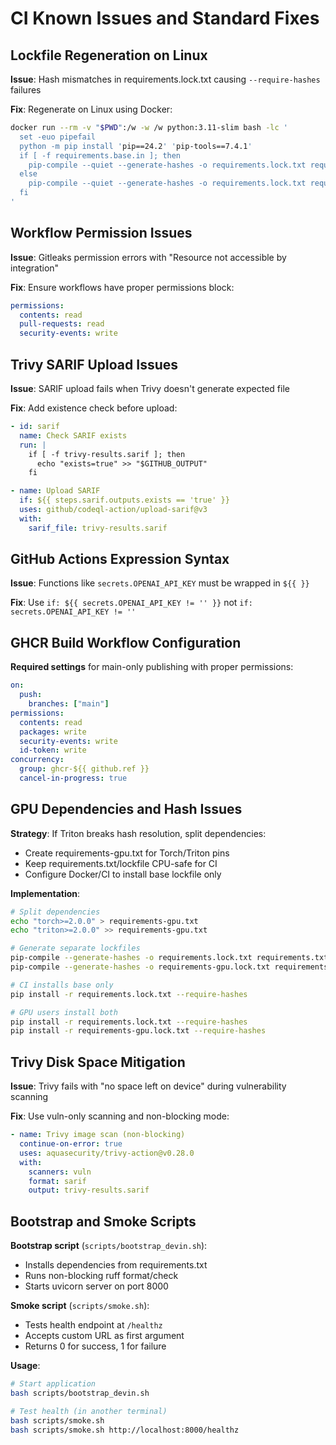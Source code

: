 # CI Known Issues and Standard Fixes

## Lockfile Regeneration on Linux

**Issue**: Hash mismatches in requirements.lock.txt causing `--require-hashes` failures

**Fix**: Regenerate on Linux using Docker:
```bash
docker run --rm -v "$PWD":/w -w /w python:3.11-slim bash -lc '
  set -euo pipefail
  python -m pip install 'pip==24.2' 'pip-tools==7.4.1'
  if [ -f requirements.base.in ]; then
    pip-compile --quiet --generate-hashes -o requirements.lock.txt requirements.base.in
  else
    pip-compile --quiet --generate-hashes -o requirements.lock.txt requirements.txt
  fi
'
```

## Workflow Permission Issues

**Issue**: Gitleaks permission errors with "Resource not accessible by integration"

**Fix**: Ensure workflows have proper permissions block:
```yaml
permissions:
  contents: read
  pull-requests: read
  security-events: write
```

## Trivy SARIF Upload Issues

**Issue**: SARIF upload fails when Trivy doesn't generate expected file

**Fix**: Add existence check before upload:
```yaml
- id: sarif
  name: Check SARIF exists
  run: |
    if [ -f trivy-results.sarif ]; then
      echo "exists=true" >> "$GITHUB_OUTPUT"
    fi

- name: Upload SARIF
  if: ${{ steps.sarif.outputs.exists == 'true' }}
  uses: github/codeql-action/upload-sarif@v3
  with:
    sarif_file: trivy-results.sarif
```

## GitHub Actions Expression Syntax

**Issue**: Functions like `secrets.OPENAI_API_KEY` must be wrapped in `${{ }}`

**Fix**: Use `if: ${{ secrets.OPENAI_API_KEY != '' }}` not `if: secrets.OPENAI_API_KEY != ''`

## GHCR Build Workflow Configuration

**Required settings** for main-only publishing with proper permissions:
```yaml
on:
  push:
    branches: ["main"]
permissions:
  contents: read
  packages: write
  security-events: write
  id-token: write
concurrency:
  group: ghcr-${{ github.ref }}
  cancel-in-progress: true
```

## GPU Dependencies and Hash Issues

**Strategy**: If Triton breaks hash resolution, split dependencies:
- Create requirements-gpu.txt for Torch/Triton pins
- Keep requirements.txt/lockfile CPU-safe for CI
- Configure Docker/CI to install base lockfile only

**Implementation**:
```bash
# Split dependencies
echo "torch>=2.0.0" > requirements-gpu.txt
echo "triton>=2.0.0" >> requirements-gpu.txt

# Generate separate lockfiles
pip-compile --generate-hashes -o requirements.lock.txt requirements.txt
pip-compile --generate-hashes -o requirements-gpu.lock.txt requirements-gpu.txt

# CI installs base only
pip install -r requirements.lock.txt --require-hashes

# GPU users install both
pip install -r requirements.lock.txt --require-hashes
pip install -r requirements-gpu.lock.txt --require-hashes
```

## Trivy Disk Space Mitigation

**Issue**: Trivy fails with "no space left on device" during vulnerability scanning

**Fix**: Use vuln-only scanning and non-blocking mode:
```yaml
- name: Trivy image scan (non-blocking)
  continue-on-error: true
  uses: aquasecurity/trivy-action@v0.28.0
  with:
    scanners: vuln
    format: sarif
    output: trivy-results.sarif
```

## Bootstrap and Smoke Scripts

**Bootstrap script** (`scripts/bootstrap_devin.sh`):
- Installs dependencies from requirements.txt
- Runs non-blocking ruff format/check
- Starts uvicorn server on port 8000

**Smoke script** (`scripts/smoke.sh`):
- Tests health endpoint at `/healthz`
- Accepts custom URL as first argument
- Returns 0 for success, 1 for failure

**Usage**:
```bash
# Start application
bash scripts/bootstrap_devin.sh

# Test health (in another terminal)
bash scripts/smoke.sh
bash scripts/smoke.sh http://localhost:8000/healthz
```
